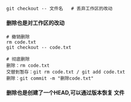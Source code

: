 ```
git checkout -- 文件名   # 丢弃工作区的改动
```

#### 删除也是对工作区的改动

```
# 撤销删除
rm code.txt
git checkout -- code.txt 
```

```
# 彻底删除
删除：rm code.txt
交替到暂存：git rm code.txt / git add code.txt
删除：git commit -m "删除code.txt"
```

#### 删除也是创建了一个HEAD,可以通过版本恢复 文件

